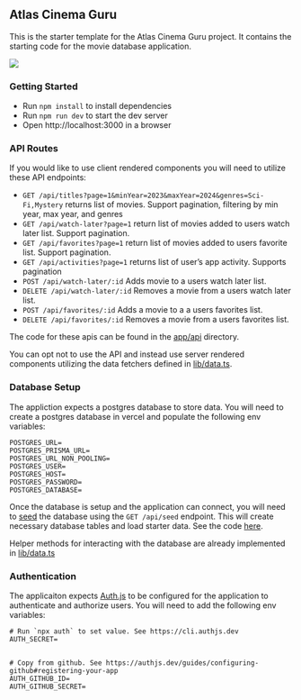## Atlas Cinema Guru

This is the starter template for the Atlas Cinema Guru project. It contains the starting code for the movie database application.

![](./images/task-2-a.png)

### Getting Started

- Run `npm install` to install dependencies
- Run `npm run dev` to start the dev server
- Open http://localhost:3000 in a browser

### API Routes

If you would like to use client rendered components you will need to utilize these API endpoints:

- `GET /api/titles?page=1&minYear=2023&maxYear=2024&genres=Sci-Fi,Mystery` returns list of movies. Support pagination, filtering by min year, max year, and genres
- `GET /api/watch-later?page=1` return list of movies added to users watch later list. Support pagination.
- `GET /api/favorites?page=1` return list of movies added to users favorite list. Support pagination.
- `GET /api/activities?page=1` returns list of user’s app activity. Supports pagination
- `POST /api/watch-later/:id` Adds movie to a users watch later list.
- `DELETE /api/watch-later/:id` Removes a movie from a users watch later list.
- `POST /api/favorites/:id` Adds a movie to a a users favorites list.
- `DELETE /api/favorites/:id` Removes a movie from a users favorites list.

The code for these apis can be found in the [app/api](./app/api/) directory.

You can opt not to use the API and instead use server rendered components utilizing the data fetchers defined in [lib/data.ts](./lib/data.ts).

### Database Setup

The appliction expects a postgres database to store data. You will need to create a postgres database in vercel and populate the following env variables:

```
POSTGRES_URL=
POSTGRES_PRISMA_URL=
POSTGRES_URL_NON_POOLING=
POSTGRES_USER=
POSTGRES_HOST=
POSTGRES_PASSWORD=
POSTGRES_DATABASE=
```

Once the database is setup and the application can connect, you will need to [seed](https://en.wikipedia.org/wiki/Database_seeding) the database using the `GET /api/seed` endpoint. This will create necessary database tables and load starter data. See the code [here](./app/api/seed/route.ts).

Helper methods for interacting with the database are already implemented in [lib/data.ts](./lib/data.ts)

### Authentication

The applicaiton expects [Auth.js](https://authjs.dev/) to be configured for the application to authenticate and authorize users. You will need to add the following env variables:

```
# Run `npx auth` to set value. See https://cli.authjs.dev
AUTH_SECRET=


# Copy from github. See https://authjs.dev/guides/configuring-github#registering-your-app
AUTH_GITHUB_ID=
AUTH_GITHUB_SECRET=
```
